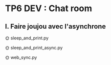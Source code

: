 # TP6 DEV : Chat room

## I. Faire joujou avec l'asynchrone

🌞 sleep_and_print.py

🌞 sleep_and_print_async.py

🌞 web_sync.py